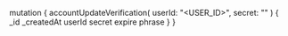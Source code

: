 mutation {
    accountUpdateVerification(
        userId: "<USER_ID>",
        secret: "<SECRET>"
    ) {
        _id
        _createdAt
        userId
        secret
        expire
        phrase
    }
}

